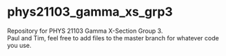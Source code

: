 # phys21103_gamma_xs_grp3
Repository for PHYS 21103 Gamma X-Section Group 3.	
Paul and Tim, feel free to add files to the master branch for whatever code you use. 
